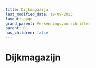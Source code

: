 ```yaml
---
title: Dijkmagazijn
last_modified_date: 19-09-2023
layout: page
grand_parent: Verkenningsvoorschriften
parent: D
has_children: false
---
```


Dijkmagazijn
============

